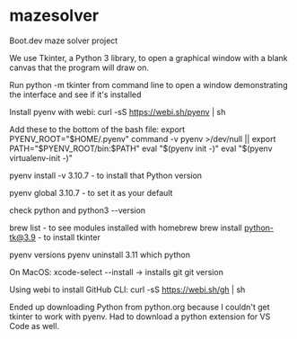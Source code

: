 # mazesolver
Boot.dev maze solver project

We use Tkinter, a Python 3 library, to open a graphical window with a blank canvas that the program will draw on.

Run python -m tkinter from command line to open a window demonstrating the interface and see if it's installed

Install pyenv with webi: curl -sS https://webi.sh/pyenv | sh

Add these to the bottom of the bash file:
    export PYENV_ROOT="$HOME/.pyenv"
    command -v pyenv >/dev/null || export PATH="$PYENV_ROOT/bin:$PATH"
    eval "$(pyenv init -)"
    eval "$(pyenv virtualenv-init -)"

pyenv install -v 3.10.7 - to install that Python version

pyenv global 3.10.7 - to set it as your default

check python and python3 --version

brew list - to see modules installed with homebrew
brew install python-tk@3.9 - to install tkinter


pyenv versions
pyenv uninstall 3.11
which python


On MacOS:
xcode-select --install -> installs git
git version

Using webi to install GitHub CLI:
curl -sS https://webi.sh/gh | sh

Ended up downloading Python from python.org because I couldn't get tkinter to work with pyenv. Had to download a python extension for VS Code as well.